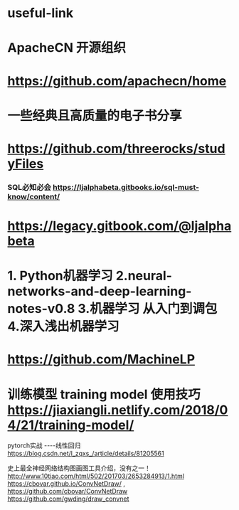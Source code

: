 # useful-link
# ApacheCN 开源组织 
# https://github.com/apachecn/home
# 一些经典且高质量的电子书分享   
# https://github.com/threerocks/studyFiles
### SQL必知必会 https://ljalphabeta.gitbooks.io/sql-must-know/content/ 
# https://legacy.gitbook.com/@ljalphabeta  
# 1. Python机器学习 2.neural-networks-and-deep-learning-notes-v0.8 3.机器学习 从入门到调包 4.深入浅出机器学习
# https://github.com/MachineLP 
# 训练模型 training model 使用技巧 https://jiaxiangli.netlify.com/2018/04/21/training-model/  
pytorch实战 ----线性回归 https://blog.csdn.net/l_zqxs_/article/details/81205561 

史上最全神经网络结构图画图工具介绍，没有之一！ http://www.10tiao.com/html/502/201703/2653284913/1.html 
https://cbovar.github.io/ConvNetDraw/ , https://github.com/cbovar/ConvNetDraw
https://github.com/gwding/draw_convnet

